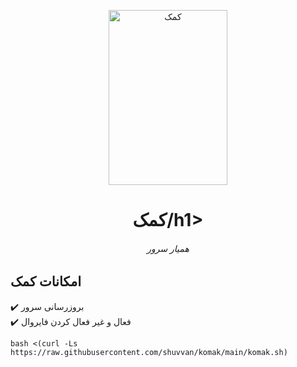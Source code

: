 <p align="center">
<picture>
<img width="190" height="280"  alt="کمک" src="https://raw.githubusercontent.com/shuvvan/komak/master/images/komak.png">
</picture>
  </p> 
<p align="center">
<h1 align="center"/>کمک/h1>
<h6 align="center">همیار سرور<h6>
</p>


## امکانات کمک <br>

✔️ بروزرسانی سرور <br>
✔️ فعال و غیر فعال کردن فایروال<br>



```
bash <(curl -Ls https://raw.githubusercontent.com/shuvvan/komak/main/komak.sh)
```
